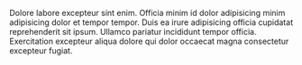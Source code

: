 
Dolore labore excepteur sint enim. Officia minim id dolor adipisicing minim adipisicing dolor et tempor tempor. Duis ea irure adipisicing officia cupidatat reprehenderit sit ipsum. Ullamco pariatur incididunt tempor officia. Exercitation excepteur aliqua dolore qui dolor occaecat magna consectetur excepteur fugiat.